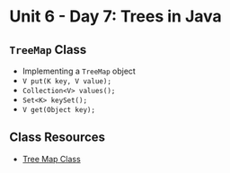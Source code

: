 # Unit 6 - Day 7: Trees in Java

## `TreeMap` Class
  * Implementing a `TreeMap` object
  * `V put(K key, V value);`
  * `Collection<V> values();`
  * `Set<K> keySet();`
  * `V get(Object key);`

## Class Resources
  * [Tree Map Class](https://docs.oracle.com/javase/7/docs/api/java/util/TreeMap.html)

